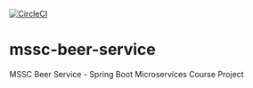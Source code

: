 [![CircleCI](https://dl.circleci.com/status-badge/img/gh/bozkur/mssc-beer-service/tree/master.svg?style=svg)](https://dl.circleci.com/status-badge/redirect/gh/bozkur/mssc-beer-service/tree/master)
# mssc-beer-service

MSSC Beer Service - Spring Boot Microservices Course Project
